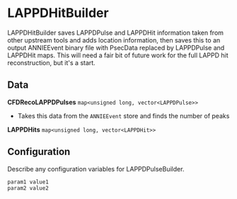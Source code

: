 # LAPPDHitBuilder

LAPPDHitBuilder saves LAPPDPulse and LAPPDHit information taken from other upstream tools and adds location information, then saves this to an output ANNIEEvent binary file with PsecData replaced by LAPPDPulse and LAPPDHit maps. This will need a fair bit of future work for the full LAPPD hit reconstruction, but it's a start.

## Data

**CFDRecoLAPPDPulses** `map<unsigned long, vector<LAPPDPulse>>`
* Takes this data from the `ANNIEEvent` store and finds the number of peaks

**LAPPDHits** `map<unsigned long, vector<LAPPDHit>>`

## Configuration

Describe any configuration variables for LAPPDPulseBuilder.

```
param1 value1
param2 value2
```
